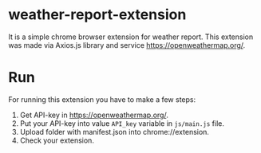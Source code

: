# weather-report-extension
It is a simple chrome browser extension for weather report. This extension was made via Axios.js library and service https://openweathermap.org/.
# Run
For running this extension you have to make a few steps:
  1. Get API-key in https://openweathermap.org/.
  2. Put your API-key into value ```API_key``` variable in ```js/main.js``` file.
  3. Upload folder with manifest.json into chrome://extension.
  4. Check your extension.
